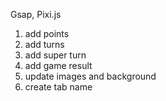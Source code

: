 Gsap, Pixi.js

<!-- 7. fix position bug -->
1. add points
2. add turns
3. add super turn
4. add game result
5. update images and background
6. create tab name
